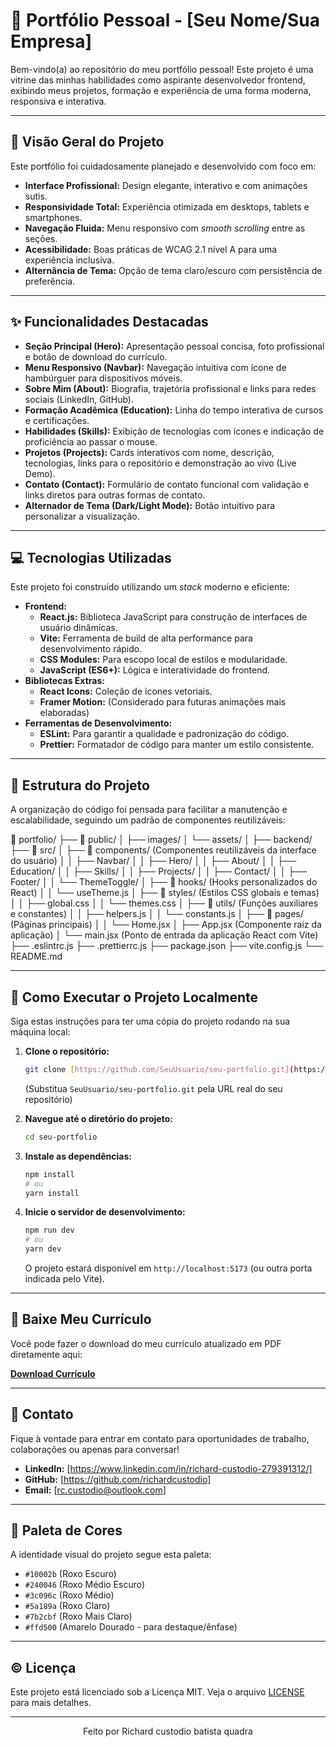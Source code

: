 # 🚀 Portfólio Pessoal - [Seu Nome/Sua Empresa]

Bem-vindo(a) ao repositório do meu portfólio pessoal! Este projeto é uma vitrine das minhas habilidades como aspirante desenvolvedor frontend, exibindo meus projetos, formação e experiência de uma forma moderna, responsiva e interativa.

---

## 🎯 Visão Geral do Projeto

Este portfólio foi cuidadosamente planejado e desenvolvido com foco em:

- **Interface Profissional:** Design elegante, interativo e com animações sutis.
- **Responsividade Total:** Experiência otimizada em desktops, tablets e smartphones.
- **Navegação Fluida:** Menu responsivo com _smooth scrolling_ entre as seções.
- **Acessibilidade:** Boas práticas de WCAG 2.1 nível A para uma experiência inclusiva.
- **Alternância de Tema:** Opção de tema claro/escuro com persistência de preferência.

---

## ✨ Funcionalidades Destacadas

- **Seção Principal (Hero):** Apresentação pessoal concisa, foto profissional e botão de download do currículo.
- **Menu Responsivo (Navbar):** Navegação intuitiva com ícone de hambúrguer para dispositivos móveis.
- **Sobre Mim (About):** Biografia, trajetória profissional e links para redes sociais (LinkedIn, GitHub).
- **Formação Acadêmica (Education):** Linha do tempo interativa de cursos e certificações.
- **Habilidades (Skills):** Exibição de tecnologias com ícones e indicação de proficiência ao passar o mouse.
- **Projetos (Projects):** Cards interativos com nome, descrição, tecnologias, links para o repositório e demonstração ao vivo (Live Demo).
- **Contato (Contact):** Formulário de contato funcional com validação e links diretos para outras formas de contato.
- **Alternador de Tema (Dark/Light Mode):** Botão intuitivo para personalizar a visualização.

---

## 💻 Tecnologias Utilizadas

Este projeto foi construído utilizando um _stack_ moderno e eficiente:

- **Frontend:**
  - **React.js:** Biblioteca JavaScript para construção de interfaces de usuário dinâmicas.
  - **Vite:** Ferramenta de build de alta performance para desenvolvimento rápido.
  - **CSS Modules:** Para escopo local de estilos e modularidade.
  - **JavaScript (ES6+):** Lógica e interatividade do frontend.
- **Bibliotecas Extras:**
  - **React Icons:** Coleção de ícones vetoriais.
  - **Framer Motion:** (Considerado para futuras animações mais elaboradas)
- **Ferramentas de Desenvolvimento:**
  - **ESLint:** Para garantir a qualidade e padronização do código.
  - **Prettier:** Formatador de código para manter um estilo consistente.

---

## 📂 Estrutura do Projeto

A organização do código foi pensada para facilitar a manutenção e escalabilidade, seguindo um padrão de componentes reutilizáveis:

📂 portfolio/
├── 📂 public/
│ ├── images/
│ └── assets/
│ ├── backend/
├── 📂 src/
│ ├── 📂 components/ (Componentes reutilizáveis da interface do usuário)
│ │ ├── Navbar/
│ │ ├── Hero/
│ │ ├── About/
│ │ ├── Education/
│ │ ├── Skills/
│ │ ├── Projects/
│ │ ├── Contact/
│ │ ├── Footer/
│ │ └── ThemeToggle/
│ ├── 📂 hooks/ (Hooks personalizados do React)
│ │ └── useTheme.js
│ ├── 📂 styles/ (Estilos CSS globais e temas)
│ │ ├── global.css
│ │ └── themes.css
│ ├── 📂 utils/ (Funções auxiliares e constantes)
│ │ ├── helpers.js
│ │ └── constants.js
│ ├── 📂 pages/ (Páginas principais)
│ │ └── Home.jsx
│ ├── App.jsx (Componente raiz da aplicação)
│ └── main.jsx (Ponto de entrada da aplicação React com Vite)
├── .eslintrc.js
├── .prettierrc.js
├── package.json
├── vite.config.js
└── README.md

---

## 🚀 Como Executar o Projeto Localmente

Siga estas instruções para ter uma cópia do projeto rodando na sua máquina local:

1.  **Clone o repositório:**

    ```bash
    git clone [https://github.com/SeuUsuario/seu-portfolio.git](https://github.com/SeuUsuario/seu-portfolio.git)
    ```

    (Substitua `SeuUsuario/seu-portfolio.git` pela URL real do seu repositório)

2.  **Navegue até o diretório do projeto:**

    ```bash
    cd seu-portfolio
    ```

3.  **Instale as dependências:**

    ```bash
    npm install
    # ou
    yarn install
    ```

4.  **Inicie o servidor de desenvolvimento:**

    ```bash
    npm run dev
    # ou
    yarn dev
    ```

    O projeto estará disponível em `http://localhost:5173` (ou outra porta indicada pelo Vite).

---

## 📄 Baixe Meu Currículo

Você pode fazer o download do meu currículo atualizado em PDF diretamente aqui:

[**Download Currículo**]([public/CV/curriculo.pdf])

---

## 🤝 Contato

Fique à vontade para entrar em contato para oportunidades de trabalho, colaborações ou apenas para conversar!

- **LinkedIn:** [https://www.linkedin.com/in/richard-custodio-279391312/]
- **GitHub:** [https://github.com/richardcustodio]
- **Email:** [rc.custodio@outlook.com]

---

## 🎨 Paleta de Cores

A identidade visual do projeto segue esta paleta:

- `#10002b` (Roxo Escuro)
- `#240046` (Roxo Médio Escuro)
- `#3c096c` (Roxo Médio)
- `#5a189a` (Roxo Claro)
- `#7b2cbf` (Roxo Mais Claro)
- `#ffd500` (Amarelo Dourado - para destaque/ênfase)

---

## ©️ Licença

Este projeto está licenciado sob a Licença MIT. Veja o arquivo [LICENSE](LICENSE) para mais detalhes.

---

<p align="center">Feito por Richard custodio batista quadra</p>
